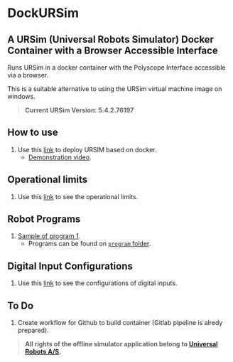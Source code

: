 # DockURSim

## A URSim (Universal Robots Simulator) Docker Container with a Browser Accessible Interface

Runs URSim in a docker container with the Polyscope Interface accessible via a browser.

This is a suitable alternative to using the URSim virtual machine image on windows.

>**Current URSim Version: 5.4.2.76197**

## How to use

1. Use this [link](./documentation/howtouse.md) to deploy URSIM based on docker.
   - [Demonstration video](https://youtu.be/oqDusRQvl6E).

## Operational limits

1. Use this [link](./documentation/operationallimits.md) to see the operational limits.

## Robot Programs

1. [Sample of program 1](./documentation/sampleprogram1.md).
   - Programs can be found on [`program` folder](./program).

## Digital Input Configurations

1. Use this [link](./documentation/digitalinputconfig.md) to see the configurations of digital inputs.


## To Do
1. Create workflow for Github to build container (Gitlab pipeline is alredy prepared).

>**All rights of the offline simulator application belong to [Universal Robots A/S](https://www.universal-robots.com).**
